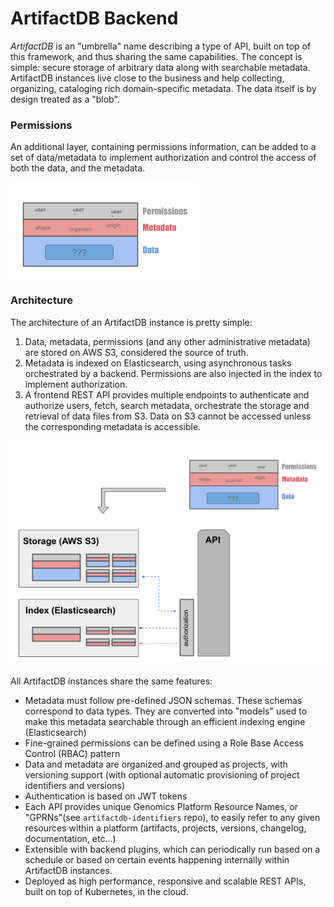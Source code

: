 # ArtifactDB Backend

*ArtifactDB* is an "umbrella" name describing a type of API, built on top of this framework, and thus sharing the same
capabilities. The concept is simple: secure storage of arbitrary data along with searchable metadata. ArtifactDB
instances live close to the business and help collecting, organizing, cataloging rich domain-specific metadata. The data
itself is by design treated as a "blob".

### Permissions

An additional layer, containing permissions information, can be added to a set of data/metadata to implement
authorization and control the access of both the data, and the metadata.

![Access of both data and metadata can be control with fine-grained permissions](docs/images/permissionslayer.png)

### Architecture

The architecture of an ArtifactDB instance is pretty simple:

1. Data, metadata, permissions (and any other administrative metadata) are stored on AWS S3, considered the source of truth.
2. Metadata is indexed on Elasticsearch, using asynchronous tasks orchestrated by a backend. Permissions are also injected in the
   index to implement authorization.
3. A frontend REST API provides multiple endpoints to authenticate and authorize users, fetch, search metadata,
   orchestrate the storage and retrieval of data files from S3. Data on S3 cannot be accessed unless the corresponding
   metadata is accessible.

![ArtifactDB (over-simplified) architecture](docs/images/artifactdb-arch-overview.png)


All ArtifactDB instances share the same features:

- Metadata must follow pre-defined JSON schemas. These schemas correspond to data types. They are converted into "models"
  used to make this metadata searchable through an efficient indexing engine (Elasticsearch)
- Fine-grained permissions can be defined using a Role Base Access Control (RBAC) pattern
- Data and metadata are organized and grouped as projects, with versioning support (with optional automatic provisioning
  of project identifiers and versions)
- Authentication is based on JWT tokens
- Each API provides unique Genomics Platform Resource Names, or "GPRNs"(see `artifactdb-identifiers` repo), to easily
  refer to any given resources within a platform (artifacts, projects, versions, changelog, documentation, etc...)
- Extensible with backend plugins, which can periodically run based on a schedule or based on certain events happening
  internally within ArtifactDB instances.
- Deployed as high performance, responsive and scalable REST APIs, built on top of Kubernetes, in the cloud.

